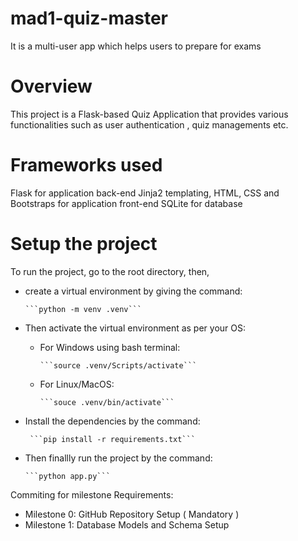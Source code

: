 # mad1-quiz-master
It is a multi-user app which helps users to prepare for exams

# Overview
This project is a Flask-based Quiz Application that provides various functionalities such as user authentication , quiz managements etc.

 # Frameworks used
Flask for application back-end
Jinja2 templating, HTML, CSS and Bootstraps for application front-end
SQLite for database 

# Setup the project

To run the project, go to the root directory, then,
- create a virtual environment by giving the command:
  
      ```python -m venv .venv```

- Then activate the virtual environment as per your OS:

    - For Windows using bash terminal:
    
          ```source .venv/Scripts/activate```
    
    - For Linux/MacOS:
    
          ```souce .venv/bin/activate```
  
- Install the dependencies by the command:
  
       ```pip install -r requirements.txt```

- Then finallly run the project by the command:

      ```python app.py```


Commiting for milestone Requirements:
- Milestone 0: GitHub Repository Setup ( Mandatory )
- Milestone 1: Database Models and Schema Setup


 
